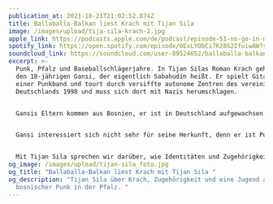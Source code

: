 ```yaml
---
publication_at: 2021-10-21T21:02:52.874Z
title: Ballaballa-Balkan liest Krach mit Tijan Sila
image: /images/upload/tija-sila-krach-2.jpg
apple_link: https://podcasts.apple.com/de/podcast/episode-51-no-go-in-montenegro/id1170436903?i=1000536916506
spotify_link: https://open.spotify.com/episode/0ExLYObCi7K28S2IfuiwAW?si=d1dbd7bdc23a4e09
soundcloud_link: https://soundcloud.com/user-89524652/ballaballa-balkan-liest-krach-mit-tijan-sila?si=5a30888918c14a7597053d813191165e
excerpt: >-
  Punk, Pfalz und Baseballschlägerjahre. In Tijan Silas Roman Krach geht es um
  den 18-jährigen Gansi, der eigentlich Sabahudin heißt. Er spielt Gitarre in
  einer Punkband und tourt durch versiffte autonome Zentren des vereinigten
  Deutschlands 1998 und muss sich dort mit Nazis herumschlagen.


  Gansis Eltern kommen aus Bosnien, er ist in Deutschland aufgewachsen. Sein älterer Bruder ist ein Chirurg und Bildungsaufsteiger, der sich daran stört, dass die Deutschen sich immer noch für was Besseres halten. Seine beiden kleinen Schwestern hören Tic Tac Toe und sind in der ersten Klasse sitzen geblieben. Seine Eltern haben einen Trödelladen, den sie aber lieber Antiquariat nennen.


  Gansi interessiert sich nicht sehr für seine Herkunft, denn er ist Punk und Punks don't give a fuck. Doch als Hikmet aus dem Bosnienkrieg in seine Klasse kommt, ist Gansi gezwungen, sich mit seiner Herkunft auseinanderzusetzen.


  Mit Tijan Sila sprechen wir darüber, wie Identitäten und Zugehörigkeit Ende der 90er verhandelt wurden und warum er neben Deutsch und Bosnisch auch auf Pfälzisch schreibt.
og_image: /images/upload/tijan-sila_foto.jpg
og_title: "Ballaballa-Balkan liest Krach mit Tijan Sila "
og_description: "Tijan Sila über Krach, Zugehörigkeit und eine Jugend als
  bosnischer Punk in der Pfalz. "
---
```

